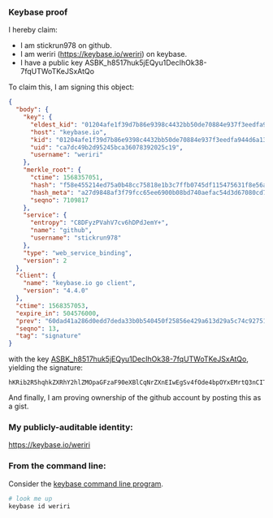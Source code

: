 ### Keybase proof

I hereby claim:

  * I am stickrun978 on github.
  * I am weriri (https://keybase.io/weriri) on keybase.
  * I have a public key ASBK_h8517huk5jEQyu1DecIhOk38-7fqUTWoTKeJSxAtQo

To claim this, I am signing this object:

```json
{
  "body": {
    "key": {
      "eldest_kid": "01204afe1f39d7b86e9398c4432bb50de70884e937f3eedfa944d6a1329e252c40b50a",
      "host": "keybase.io",
      "kid": "01204afe1f39d7b86e9398c4432bb50de70884e937f3eedfa944d6a1329e252c40b50a",
      "uid": "ca7dc49b2d95245bca36078392025c19",
      "username": "weriri"
    },
    "merkle_root": {
      "ctime": 1568357051,
      "hash": "f58e455214ed75a0b48cc75818e1b3c7ffb0745df115475631f8e56afda680e2d806503eadd22c8c8ab404fa74490285f10f9923ed50aea8da4905a0985e37a6",
      "hash_meta": "a27d9848af3f79fcc65ee6900b08bd740aefac54d3d67080cd79e353c2ef2b72",
      "seqno": 7109817
    },
    "service": {
      "entropy": "C8DFyzPVahV7cv6hDPdJemY+",
      "name": "github",
      "username": "stickrun978"
    },
    "type": "web_service_binding",
    "version": 2
  },
  "client": {
    "name": "keybase.io go client",
    "version": "4.4.0"
  },
  "ctime": 1568357053,
  "expire_in": 504576000,
  "prev": "60dad41a286d0edd7deda33b0b540450f25856e429a613d29a5c74c927510832",
  "seqno": 13,
  "tag": "signature"
}
```

with the key [ASBK_h8517huk5jEQyu1DecIhOk38-7fqUTWoTKeJSxAtQo](https://keybase.io/weriri), yielding the signature:

```
hKRib2R5hqhkZXRhY2hlZMOpaGFzaF90eXBlCqNrZXnEIwEgSv4fOde4bpOYxEMrtQ3nCITpN/Pu36lE1qEyniUsQLUKp3BheWxvYWTESpcCDcQgYNrUGihtDt197aM7C1QEUPJYVuQpphPSmlx0ySdRCDLEIHS8VeReh6vPJlvv7XCH7M23T6ha74QIMVpKQ2NiwM1PAgHCo3NpZ8RAZIlISG3qpilW0PWBSXK4SXZzGPqI8mF1VECdnLrKlyiuxvW+QRIuKxGTMcFL90cE8SFZ7f1KLRB+PEJbUIeqB6hzaWdfdHlwZSCkaGFzaIKkdHlwZQildmFsdWXEIEkKo82gnSWeJKq4mpr2ew6kcC06GPsClRCuc30UItFJo3RhZ80CAqd2ZXJzaW9uAQ==

```

And finally, I am proving ownership of the github account by posting this as a gist.

### My publicly-auditable identity:

https://keybase.io/weriri

### From the command line:

Consider the [keybase command line program](https://keybase.io/download).

```bash
# look me up
keybase id weriri
```
